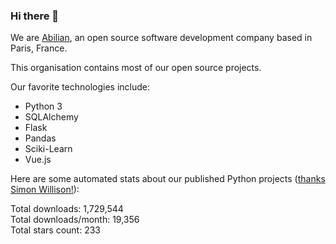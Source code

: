 ### Hi there 👋

We are [Abilian](https://abilian.com/), an open source software development company based in Paris, France.

This organisation contains most of our open source projects.

Our favorite technologies include:

- Python 3
- SQLAlchemy
- Flask
- Pandas
- Sciki-Learn
- Vue.js

Here are some automated stats about our published Python projects
([thanks Simon Willison!][sw-post]):

<!--marker-->
Total downloads: 1,729,544<br>
Total downloads/month: 19,356<br>
Total stars count: 233
<!--end-->

[sw-post]: https://simonwillison.net/2020/Jul/10/self-updating-profile-readme/